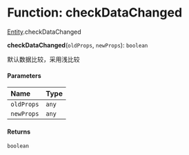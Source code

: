 # Function: checkDataChanged

[Entity](/auto-docs/playground-react/modules/Entity.md).checkDataChanged

**checkDataChanged**(`oldProps`, `newProps`): `boolean`

默认数据比较，采用浅比较

#### Parameters

| Name | Type |
| :------ | :------ |
| `oldProps` | `any` |
| `newProps` | `any` |

#### Returns

`boolean`
